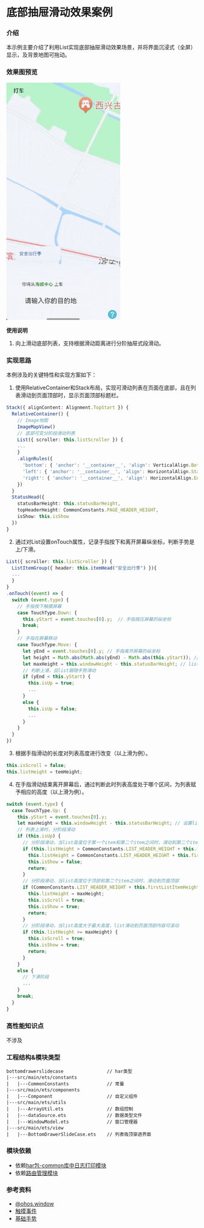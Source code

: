 # 底部抽屉滑动效果案例

### 介绍

本示例主要介绍了利用List实现底部抽屉滑动效果场景，并将界面沉浸式（全屏）显示，及背景地图可拖动。

### 效果图预览

<img src="../../product/entry/src/main/resources/base/media/bottom_drawer_slide.gif" width="300" >

**使用说明**

1. 向上滑动底部列表，支持根据滑动距离进行分阶抽屉式段滑动。

### 实现思路

本例涉及的关键特性和实现方案如下：

1. 使用RelativeContainer和Stack布局，实现可滑动列表在页面在底部，且在列表滑动到页面顶部时，显示页面顶部标题栏。

```typescript
Stack({ alignContent: Alignment.TopStart }) {
  RelativeContainer() {
    // Image地图
    ImageMapView()
    // 底部可变分阶段滑动列表
    List({ scroller: this.listScroller }) {
    ...
    }
    .alignRules({
      'bottom': { 'anchor': '__container__', 'align': VerticalAlign.Bottom },
      'left': { 'anchor': '__container__', 'align': HorizontalAlign.Start },
      'right': { 'anchor': '__container__', 'align': HorizontalAlign.End },
    })
  }
  StatusHead({
    statusBarHeight: this.statusBarHeight,
    topHeaderHeight: CommonConstants.PAGE_HEADER_HEIGHT,
    isShow: this.isShow
  })
}
```

2. 通过对List设置onTouch属性，记录手指按下和离开屏幕纵坐标，判断手势是上/下滑。

```typescript
List({ scroller: this.listScroller }) {
  ListItemGroup({ header: this.itemHead("安全出行季") }){
  ...
  }
}
.onTouch((event) => {
  switch (event.type) {
    // 手指按下触摸屏幕
    case TouchType.Down: {
      this.yStart = event.touches[0].y;  // 手指按压屏幕的纵坐标
      break;
    }
    // 手指在屏幕移动      
    case TouchType.Move: {
      let yEnd = event.touches[0].y; // 手指离开屏幕的纵坐标
      let height = Math.abs(Math.abs(yEnd) - Math.abs(this.yStart)); // 手指在屏幕上的滑动距离
      let maxHeight = this.windowHeight - this.statusBarHeight; // list列表的最大高度
      // 判断上滑，且list跟随手势滑动
      if (yEnd < this.yStart) {
        this.isUp = true;
        ...
      }
      else {
        this.isUp = false;
        ...
      }
    }
  }
})
```

3. 根据手指滑动的长度对列表高度进行改变（以上滑为例）。

```typescript
this.isScroll = false;
this.listHeight = temHeight;
```

4. 在手指滑动结束离开屏幕后，通过判断此时列表高度处于哪个区间，为列表赋予相应的高度（以上滑为例）。

```typescript
switch (event.type) {
  case TouchType.Up: {
    this.yStart = event.touches[0].y;
    let maxHeight = this.windowHeight - this.statusBarHeight; // 设置list最大高度
    // 列表上滑时，分阶段滑动
    if (this.isUp) {
      // 分阶段滑动，当list高度位于第一个item和第二个item之间时，滑动到第二个item
      if (this.listHeight > CommonConstants.LIST_HEADER_HEIGHT + this.firstListItemHeight && this.listHeight <= CommonConstants.LIST_HEADER_HEIGHT + this.firstListItemHeight + this.bottomAvoidHeight + this.secondListItemHeight) {
        this.listHeight = CommonConstants.LIST_HEADER_HEIGHT + this.firstListItemHeight + this.secondListItemHeight;
        this.isShow = false;
        return;
      }
      // 分阶段滑动，当list高度位于顶部和第二个item之间时，滑动到页面顶部
      if (CommonConstants.LIST_HEADER_HEIGHT + this.firstListItemHeight + this.bottomAvoidHeight + this.secondListItemHeight < this.listHeight && this.listHeight <= maxHeight) {
        this.listHeight = maxHeight;
        this.isScroll = true;
        this.isShow = true;
        return;
      }
      // 分阶段滑动，当list高度大于最大高度，list滑动到页面顶部内容可滚动
      if (this.listHeight >= maxHeight) {
        this.isScroll = true;
        this.isShow = true;
        return;
      }
    }
    else {
      // 下滑阶段
      ...
    }
    break;
  }
}
```

### 高性能知识点

不涉及

### 工程结构&模块类型

   ```
   bottomdrawerslidecase                // har类型
   |---src/main/ets/constants
   |   |---CommonConstants              // 常量
   |---src/main/ets/components
   |   |---Component                    // 自定义组件
   |---src/main/ets/utils
   |   |---ArrayUtil.ets                // 数组控制
   |   |---dataSource.ets               // 数据类型文件
   |   |---WindowModel.ets              // 窗口管理器
   |---src/main/ets/view
   |   |---BottomDrawerSlideCase.ets    // 列表吸顶穿透界面
   ```

### 模块依赖

- 依赖[har包-common库中日志打印模块](../../common/utils/src/main/ets/log/Logger.ets)
- 依赖[路由管理模块](../../feature/routermodule)

### 参考资料

- [@ohos.window](https://developer.huawei.com/consumer/cn/doc/harmonyos-references/js-apis-window-0000001820880785)
- [触摸事件](https://developer.huawei.com/consumer/cn/doc/harmonyos-references/ts-universal-events-touch-0000001774121158)
- [基础手势](https://developer.huawei.com/consumer/cn/doc/harmonyos-references/ts-basic-gestures-pangesture-0000001774280890)